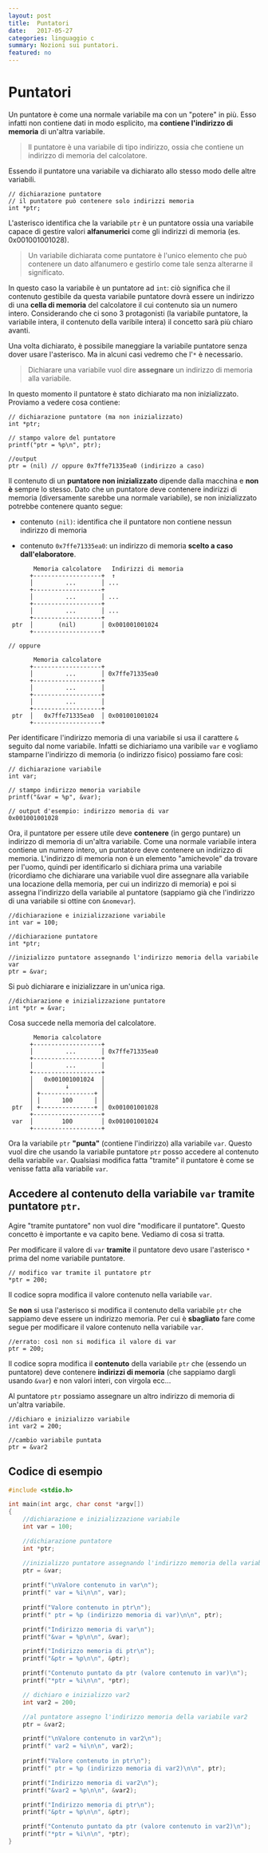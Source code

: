 ```yaml
---
layout: post
title:  Puntatori
date:   2017-05-27
categories: linguaggio c
summary: Nozioni sui puntatori.
featured: no
---
```


# Puntatori

Un puntatore è come una normale variabile ma con un "potere" in più. Esso infatti non contiene dati in modo esplicito, ma **contiene l'indirizzo di memoria** di un'altra variabile. 

>Il puntatore è una variabile di tipo indirizzo, ossia che contiene un indirizzo di memoria del calcolatore.

Essendo il puntatore una variabile va dichiarato allo stesso modo delle altre variabili. 

```
// dichiarazione puntatore
// il puntatore può contenere solo indirizzi memoria
int *ptr; 
```

L'asterisco identifica che la variabile `ptr` è un puntatore ossia una variabile capace di gestire valori **alfanumerici** come gli indirizzi di memoria (es. 0x001001001028). 

> Un variabile dichiarata come puntatore è l'unico elemento che può contenere un dato alfanumero e gestirlo come tale senza alterarne il significato.

In questo caso la variabile è un puntatore ad `int`: ciò significa che il contenuto gestibile da questa variabile puntatore dovrà essere un indirizzo di una **cella di memoria** del calcolatore il cui contenuto sia un numero intero. Considerando che ci sono 3 protagonisti (la variabile puntatore, la variabile intera, il contenuto della varibile intera) il concetto sarà più chiaro avanti.

Una volta dichiarato, è possibile maneggiare la variabile puntatore senza dover usare l'asterisco. Ma in alcuni casi vedremo che l'`*` è necessario.

> Dichiarare una variabile vuol dire **assegnare** un indirizzo di memoria alla variabile.

In questo momento il puntatore è stato dichiarato ma non inizializzato. Proviamo a vedere cosa contiene: 

```
// dichiarazione puntatore (ma non inizializzato)
int *ptr;

// stampo valore del puntatore
printf("ptr = %p\n", ptr);

//output
ptr = (nil) // oppure 0x7ffe71335ea0 (indirizzo a caso)
```

Il contenuto di un **puntatore non inizializzato** dipende dalla macchina e **non è** sempre lo stesso. Dato che un puntatore deve contenere indirizzi di memoria (diversamente sarebbe una normale variabile), se non inizializzato potrebbe contenere quanto segue:

* contenuto `(nil)`: identifica che il puntatore non contiene nessun indirizzo di memoria

* contenuto `0x7ffe71335ea0`: un indirizzo di memoria **scelto a caso dall'elaboratore**. 

```
	   Memoria calcolatore   Indirizzi di memoria
	  +-------------------+  ↑
      │         ...       │ ... 
      +-------------------+       
      │         ...       │ ...
      +-------------------+       
      │         ...       │ ...
      +-------------------+       
 ptr  │       (nil)       │ 0x001001001024
      +-------------------+        

// oppure

	   Memoria calcolatore    
	  +-------------------+       
      │         ...       │ 0x7ffe71335ea0
      +-------------------+   
	  │         ...       │   
      +-------------------+       
      │         ...       │   
      +-------------------+
 ptr  │   0x7ffe71335ea0  │ 0x001001001024
      +-------------------+       
```

Per identificare l'indirizzo memoria di una variabile si usa il carattere `&` seguito dal nome variabile. Infatti se dichiariamo una varibile `var` e vogliamo stamparne l'indirizzo di memoria (o indirizzo fisico) possiamo fare così:

```
// dichiarazione variabile
int var; 

// stampo indirizzo memoria variabile
printf("&var = %p", &var);

// output d'esempio: indirizzo memoria di var
0x001001001028
```

Ora, il puntatore per essere utile deve **contenere** (in gergo puntare) un indirizzo di memoria di un'altra variabile. Come una normale variabile intera contiene un numero intero, un puntatore deve contenere un indirizzo di memoria. L'indirizzo di memoria non è un elemento "amichevole" da trovare per l'uomo, quindi per identificarlo si dichiara prima una variabile (ricordiamo che dichiarare una variabile vuol dire assegnare alla variabile una locazione della memoria, per cui un indirizzo di memoria) e poi si assegna l'indirizzo della variabile al puntatore (sappiamo già che l'indirizzo di una variabile si ottine con `&nomevar`). 

```
//dichiarazione e inizializzazione variabile 
int var = 100;

//dichiarazione puntatore
int *ptr;

//inizializzo puntatore assegnando l'indirizzo memoria della variabile var
ptr = &var;
```

Si può dichiarare e inizializzare in un'unica riga. 

```
//dichiarazione e inizializzazione puntatore
int *ptr = &var;
```

Cosa succede nella memoria del calcolatore.

```
	   Memoria calcolatore    
	  +-------------------+       
      │         ...       │ 0x7ffe71335ea0
      +-------------------+      
	  │         ...       │
      +-------------------+  
      │   0x001001001024  │
      │         ↓         │
 	  │ +---------------+ │
 	  │ │      100      │ │
 ptr  │ +---------------+ │ 0x001001001028
      +-------------------+  
 var  │        100        │ 0x001001001024
      +-------------------+
```

Ora la variabile `ptr` **"punta"** (contiene l'indirizzo) alla variabile `var`. Questo vuol dire che usando la variabile puntatore `ptr` posso accedere al contenuto della variabile `var`. Qualsiasi modifica fatta "tramite" il puntatore è come se venisse fatta alla variabile `var`. 

## Accedere al contenuto della variabile `var` tramite puntatore `ptr`.

Agire "tramite puntatore" non vuol dire "modificare il puntatore". Questo concetto è importante e va capito bene. Vediamo di cosa si tratta.

Per modificare il valore di `var` **tramite** il puntatore devo usare l'asterisco `*` prima del nome variabile puntatore.

```
// modifico var tramite il puntatore ptr
*ptr = 200;
```

Il codice sopra modifica il valore contenuto nella variabile `var`.

Se **non** si usa l'asterisco si modifica il contenuto della variabile `ptr` che sappiamo deve essere un indirizzo memoria. Per cui è **sbagliato** fare come segue per modificare il valore contenuto nella variabile `var`.

```
//errato: così non si modifica il valore di var
ptr = 200;
```

Il codice sopra modifica il **contenuto** della variabile `ptr` che (essendo un puntatore) deve contenere **indirizzi di memoria** (che sappiamo dargli usando `&var`) e non valori interi, con virgola ecc...

Al puntatore `ptr` possiamo assegnare un altro indirizzo di memoria di un'altra variabile. 

```
//dichiaro e inizializzo variabile
int var2 = 200;

//cambio variabile puntata
ptr = &var2
```

## Codice di esempio

```c
#include <stdio.h>

int main(int argc, char const *argv[])
{
	//dichiarazione e inizializzazione variabile 
	int var = 100;

	//dichiarazione puntatore
	int *ptr;

	//inizializzo puntatore assegnando l'indirizzo memoria della variabile var
	ptr = &var;
	
	printf("\nValore contenuto in var\n");
	printf(" var = %i\n\n", var);
	
	printf("Valore contenuto in ptr\n");
	printf(" ptr = %p (indirizzo memoria di var)\n\n", ptr);

	printf("Indirizzo memoria di var\n"); 
	printf("&var = %p\n\n", &var);

	printf("Indirizzo memoria di ptr\n"); 
	printf("&ptr = %p\n\n", &ptr);

	printf("Contenuto puntato da ptr (valore contenuto in var)\n"); 
	printf("*ptr = %i\n\n", *ptr);

	// dichiaro e inizializzo var2
	int var2 = 200; 

	//al puntatore assegno l'indirizzo memoria della variabile var2
	ptr = &var2;

	printf("\nValore contenuto in var2\n");
	printf(" var2 = %i\n\n", var2);
	
	printf("Valore contenuto in ptr\n");
	printf(" ptr = %p (indirizzo memoria di var2)\n\n", ptr);

	printf("Indirizzo memoria di var2\n"); 
	printf("&var2 = %p\n\n", &var2);

	printf("Indirizzo memoria di ptr\n"); 
	printf("&ptr = %p\n\n", &ptr);

	printf("Contenuto puntato da ptr (valore contenuto in var2)\n"); 
	printf("*ptr = %i\n\n", *ptr);	
}
```